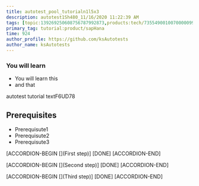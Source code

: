 ```yaml
---
title: autotest_pool_tutorialn1l5x3
description: autotest1Sh480_11/16/2020 11:22:39 AM
tags: [topic:139269250608756787992873,products:tech/73554900100700000996,tutorial:experience/advanced]
primary_tag: tutorial:product/sapHana
time: 924
author_profile: https://github.com/ksAutotests
author_name: ksAutotests
---
```

### You will learn
- You will learn this
- and that

autotest tutorial textF6UD78

## Prerequisites
- Prerequisute1
- Prerequisute2
- Prerequisute3

[ACCORDION-BEGIN [](First step)]
[DONE]
[ACCORDION-END]

[ACCORDION-BEGIN [](Second step)]
[DONE]
[ACCORDION-END]

[ACCORDION-BEGIN [](Third step)]
[DONE]
[ACCORDION-END]

